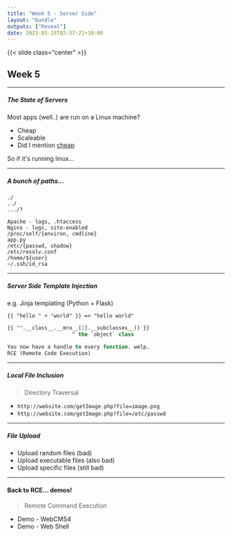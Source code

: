 ```yaml
---
title: "Week 5 - Server Side"
layout: "bundle"
outputs: ["Reveal"]
date: 2023-03-15T02:57:21+10:00
---
```


{{< slide class="center" >}}

## Week 5

---

##### The State of Servers

Most apps (well..) are run on a Linux machine?

* Cheap
* Scaleable
* Did I mention [cheap](https://lmgtfy.app/?q=windows+server+license+price)

So if it's running linux...

---

##### A bunch of paths...

```
./
../
.../?

Apache - logs, .htaccess
Nginx - logs, site-enabled
/proc/self/{environ, cmdline}
app.py
/etc/{passwd, shadow}
/etc/resolv.conf
/home/${user}
~/.ssh/id_rsa
```

---

##### Server Side Template Injection

e.g. Jinja templating (Python + Flask)

```
{{ "hello " + "world" }} => "hello world"
```

```sql
{{ "".__class__.__mro__[1].__subclasses__() }}
                     ^ the `object` class

You now have a handle to every function. welp.  
RCE (Remote Code Execution)
```

<!--
 Q: Why can't we just use open() ... etc?
 A: Not imported into the application's local scope
-->

---

##### Local File Inclusion
  
> Directory Traversal

* `http://website.com/getImage.php?file=image.png`  
* `http://website.com/getImage.php?file=/etc/passwd`

---

##### File Upload

* Upload random files (bad)
* Upload executable files (also bad)
* Upload specific files (still bad)

---

#### Back to RCE... demos!

> Remote Command Execution

* Demo - WebCMS4
* Demo - Web Shell
